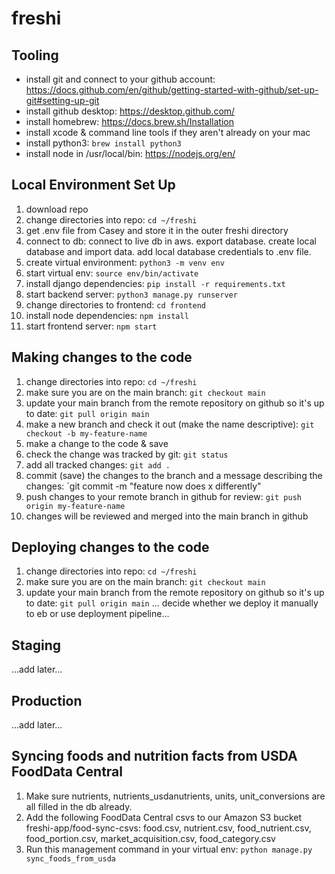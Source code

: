 # freshi

## Tooling
* install git and connect to your github account: https://docs.github.com/en/github/getting-started-with-github/set-up-git#setting-up-git
* install github desktop: https://desktop.github.com/
* install homebrew: https://docs.brew.sh/Installation
* install xcode & command line tools if they aren't already on your mac
* install python3: `brew install python3`
* install node in /usr/local/bin: https://nodejs.org/en/

## Local Environment Set Up
1. download repo
3. change directories into repo: `cd ~/freshi`
4. get .env file from Casey and store it in the outer freshi directory
5. connect to db: connect to live db in aws. export database. create local database and import data.  add local database credentials to .env file.
7. create virtual environment: `python3 -m venv env`
8. start virtual env: `source env/bin/activate`
9. install django dependencies: `pip install -r requirements.txt`
10. start backend server: `python3 manage.py runserver`
11. change directories to frontend: `cd frontend`
12. install node dependencies: `npm install`
13. start frontend server: `npm start`

## Making changes to the code
1. change directories into repo: `cd ~/freshi`
2. make sure you are on the main branch: `git checkout main`
3. update your main branch from the remote repository on github so it's up to date: `git pull origin main`
4. make a new branch and check it out (make the name descriptive): `git checkout -b my-feature-name`
5. make a change to the code & save
6. check the change was tracked by git: `git status`
7. add all tracked changes: `git add .`
8. commit (save) the changes to the branch and a message describing the changes: `git commit -m "feature now does x differently"
9. push changes to your remote branch in github for review: `git push origin my-feature-name`
10. changes will be reviewed and merged into the main branch in github

## Deploying changes to the code
1. change directories into repo: `cd ~/freshi`
2. make sure you are on the main branch: `git checkout main`
3. update your main branch from the remote repository on github so it's up to date: `git pull origin main`
... decide whether we deploy it manually to eb or use deployment pipeline...

## Staging 
...add later... 

## Production
...add later... 

## Syncing foods and nutrition facts from USDA FoodData Central
1. Make sure nutrients, nutrients_usdanutrients, units, unit_conversions are all filled in the db already.
2. Add the following FoodData Central csvs to our Amazon S3 bucket freshi-app/food-sync-csvs: food.csv, nutrient.csv, food_nutrient.csv, food_portion.csv, market_acquisition.csv, food_category.csv 
3. Run this management command in your virtual env: `python manage.py sync_foods_from_usda`
